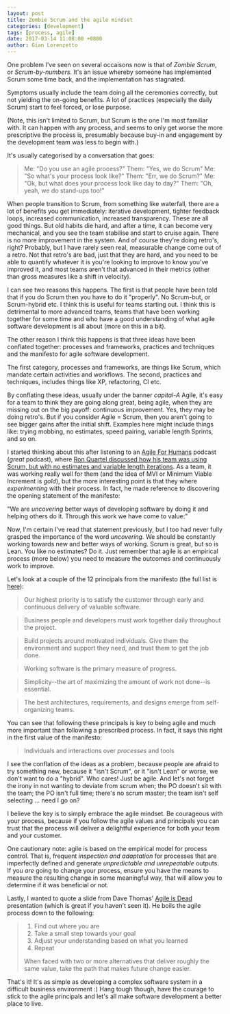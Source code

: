 ```yaml
---
layout: post
title: Zombie Scrum and the agile mindset
categories: [development]
tags: [process, agile]
date: 2017-03-14 11:08:00 +0800
author: Gian Lorenzetto
---
```


One problem I've seen on several occaisons now is that of _Zombie Scrum_, or _Scrum-by-numbers_. It's an issue whereby someone has implemented Scrum some time back, and the implementation has stagnated.

Symptoms usually include the team doing all the ceremonies correctly, but not yielding the on-going benefits. A lot of practices (especially the daily Scrum) start to feel forced, or lose purpose.

<!--more-->

(Note, this isn't limited to Scrum, but Scrum is the one I'm most familiar with. It can happen with any process, and seems to only get worse the more prescriptive the process is, presumably because buy-in and engagement by the development team was less to begin with.)

It's usually categorised by a conversation that goes:

> Me: "Do you use an agile process?"
> Them: "Yes, we do Scrum"
> Me: "So what's your process look like?"
> Them: "Err, we do Scrum?"
> Me: "Ok, but what does your process look like day to day?"
> Them: "Oh, yeah, we do stand-ups too!"

When people transition to Scrum, from something like waterfall, there are a lot of benefits you get immediately: iterative development, tighter feedback loops, increased communication, increased transparency. These are all good things. But old habits die hard, and after a time, it can become very mechanical, and you see the team stabilise and start to cruise again. There is no more improvement in the system. And of course they're doing retro's, right? Probably, but I have rarely seen real, measurable change come out of a retro. Not that retro's are bad, just that they are hard, and you need to be able to quantify whatever it is you're looking to improve to know you've improved it, and most teams aren't that advanced in their metrics (other than gross measures like a shift in velocity).

I can see two reasons this happens. The first is that people have been told that if you do Scrum then you have to do it "properly". No Scrum-but, or Scrum-hybrid etc. I think this is useful for teams starting out. I think this is detrimental to more advanced teams, teams that have been working together for some time and who have a good understanding of what agile software development is all about (more on this in a bit).

The other reason I think this happens is that three ideas have been conflated together: processes and frameworks, practices and techniques and the manifesto for agile software development.

The first category, processes and frameworks, are things like Scrum, which mandate certain activities and workflows. The second, practices and techniques, includes things like XP, refactoring, CI etc.

By conflating these ideas, usually under the banner _capital-A_ Agile, it's easy for a team to think they are going along great, being agile, when they are missing out on the big payoff: continuous improvement. Yes, they may be doing retro's. But if you consider Agile = Scrum, then you aren't going to see bigger gains after the initial shift. Examples here might include things like: trying mobbing, no estimates, speed pairing, variable length Sprints, and so on.

I started thinking about this after listening to an [Agile For Humans](http://ryanripley.com/agile-for-humans/) podcast (_great_ podcast), where [Ron Quartel discussed how his team was using Scrum, but with no estimates and variable length iterations](http://ryanripley.com/afh-031-natural-software-development-using-noestimates-and-variable-length-sprints-podcast/). As a team, it was working really well for them (and the idea of MVI or Minimum Viable Increment is _gold_), but the more interesting point is that they where _experimenting_ with their process. In fact, he made reference to discovering the opening statement of the manifesto:

"We are *uncovering* better ways of developing
software by doing it and helping others do it.
Through this work we have come to value:"

Now, I'm certain I've read that statement previously, but I too had never fully grasped the importance of the word *uncovering*. We should be constantly working towards new and better ways of working. Scrum is great, but so is Lean. You like no estimates? Do it. Just remember that agile is an empirical process (more below) you need to measure the outcomes and continuously work to improve. 

Let's look at a couple of the 12 principals from the manifesto (the full list is [here](http://agilemanifesto.org/principles.html)):

> Our highest priority is to satisfy the customer through early and continuous delivery of valuable software.

> Business people and developers must work together daily throughout the project.

> Build projects around motivated individuals. Give them the environment and support they need, and trust them to get the job done.

> Working software is the primary measure of progress.

> Simplicity--the art of maximizing the amount of work not done--is essential.

> The best architectures, requirements, and designs emerge from self-organizing teams.

You can see that following these principals is key to being agile and much more important than following a prescribed process. In fact, it says this right in the first value of the manifesto:

> Individuals and interactions over *processes* and tools

I see the conflation of the ideas as a problem, because people are afraid to try something new, because it "isn't Scrum", or it "isn't Lean" or worse, we don't want to do a "hybrid". Who cares! Just be agile. And let's not forget the irony in not wanting to deviate from scrum when; the PO doesn't sit with the team; the PO isn't full time; there's no scrum master; the team isn't self selecting ... need I go on?

I believe the key is to simply embrace the agile mindset. Be courageous with your process, because if you follow the agile values and principals you can trust that the process will deliver a delightful experience for both your team and your customer.

One cautionary note: agile is based on the empirical model for process control. That is, frequent _inspection and adaptation_ for processes that are imperfectly defined and generate _unpredictable and unrepeatable_ outputs. If you _are_ going to change your process, ensure you have the means to measure the resulting change in some meaningful way, that will allow you to determine if it was beneficial or not.

Lastly, I wanted to quote a slide from Dave Thomas' [Agile is Dead](https://www.youtube.com/watch?v=vqz8ND-N1hc) presentation (which is great if you haven't seen it). He boils the agile process down to the following:

> 1. Find out where you are
> 2. Take a small step towards your goal
> 3. Adjust your understanding based on what you learned
> 4. Repeat
>
> When faced with two or more alternatives that deliver roughly the same value, take the path that makes future change easier.

That's it! It's as simple as developing a complex software system in a difficult business environment :) Hang tough though, have the courage to stick to the agile principals and let's all make software development a better place to live.